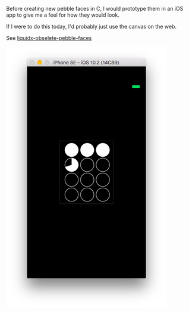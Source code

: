 Before creating new pebble faces in C, I would prototype them in an iOS app to give me a feel for how they would look.

If I were to do this today, I'd probably just use the canvas on the web.

See [liquidx-obselete-pebble-faces](https://github.com/liquidx/liquidx-obselete/pebble-faces)

![ClockFace](https://github.com/liquidx/liquidx-obsolete-ios-pebble-simulator/raw/master/screenshot.png)
